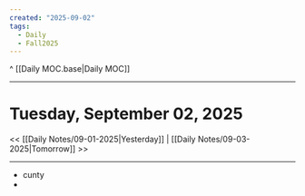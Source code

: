 ```yaml
---
created: "2025-09-02"
tags:
  - Daily
  - Fall2025
---
```

^ [[Daily MOC.base|Daily MOC]]

---
# Tuesday, September 02, 2025
<< [[Daily Notes/09-01-2025|Yesterday]] | [[Daily Notes/09-03-2025|Tomorrow]] >>

---
- cunty
- 